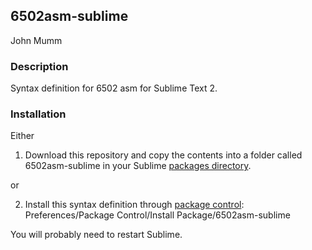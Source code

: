 ## 6502asm-sublime ##
John Mumm

### Description ###

Syntax definition for 6502 asm for Sublime Text 2.

### Installation ###

Either   
1. Download this repository and copy the contents into a folder called 6502asm-sublime in your Sublime [packages directory](http://sublimetext.info/docs/en/basic_concepts.html#the-packages-directory).

or

2. Install this syntax definition through [package control](http://wbond.net/sublime_packages/package_control): Preferences/Package Control/Install Package/6502asm-sublime

You will probably need to restart Sublime.

